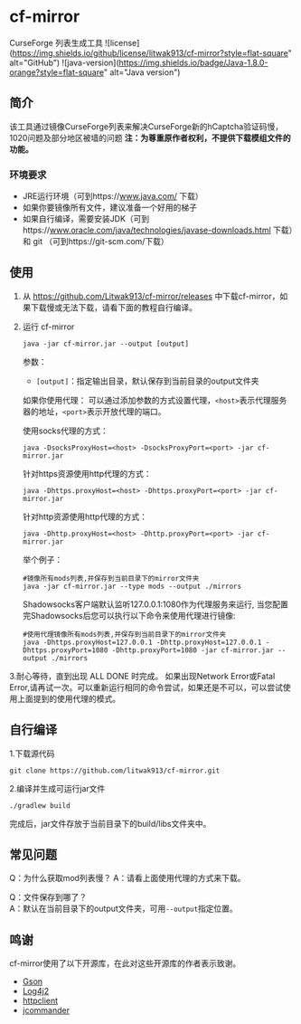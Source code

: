 # cf-mirror  
CurseForge 列表生成工具
![license](https://img.shields.io/github/license/litwak913/cf-mirror?style=flat-square" alt="GitHub")
![java-version](https://img.shields.io/badge/Java-1.8.0-orange?style=flat-square" alt="Java version")

 


## 简介
该工具通过镜像CurseForge列表来解决CurseForge新的hCaptcha验证码慢，1020问题及部分地区被墙的问题
**注：为尊重原作者权利，不提供下载模组文件的功能。**
### 环境要求

- JRE运行环境（可到https://www.java.com/ 下载）
- 如果你要镜像所有文件，建议准备一个好用的梯子
- 如果自行编译，需要安装JDK（可到https://www.oracle.com/java/technologies/javase-downloads.html 下载）和 git （可到https://git-scm.com/下载）

## 使用

1. 从 https://github.com/Litwak913/cf-mirror/releases 中下载cf-mirror，如果下载慢或无法下载，请看下面的教程自行编译。
2. 运行 cf-mirror
   ```shell
   java -jar cf-mirror.jar --output [output]
   ```
   参数：
   - `[output]`：指定输出目录，默认保存到当前目录的output文件夹


   如果你使用代理：
   可以通过添加参数的方式设置代理，`<host>`表示代理服务器的地址，`<port>`表示开放代理的端口。

   使用socks代理的方式：
   ```shell
   java -DsocksProxyHost=<host> -DsocksProxyPort=<port> -jar cf-mirror.jar 
   ```
   针对https资源使用http代理的方式：
   ```shell
   java -Dhttps.proxyHost=<host> -Dhttps.proxyPort=<port> -jar cf-mirror.jar
   ```
   针对http资源使用http代理的方式：
   ```shell
   java -Dhttp.proxyHost=<host> -Dhttp.proxyPort=<port> -jar cf-mirror.jar
   ```
   举个例子： 
   
   ```shell
   #镜像所有mods列表,并保存到当前目录下的mirror文件夹
   java -jar cf-mirror.jar --type mods --output ./mirrors
   ```
   Shadowsocks客户端默认监听127.0.0.1:1080作为代理服务来运行, 当您配置完Shadowsocks后您可以执行以下命令来使用代理进行镜像:
   ```shell
   #使用代理镜像所有mods列表,并保存到当前目录下的mirror文件夹
   java -Dhttps.proxyHost=127.0.0.1 -Dhttp.proxyHost=127.0.0.1 -Dhttps.proxyPort=1080 -Dhttp.proxyPort=1080 -jar cf-mirror.jar --output ./mirrors
   ```
  3.耐心等待，直到出现 ALL DONE 时完成。
    如果出现Network Error或Fatal Error,请再试一次。可以重新运行相同的命令尝试，如果还是不可以，可以尝试使用上面提到的使用代理的模式。
## 自行编译
  1.下载源代码
  ```shell
  git clone https://github.com/litwak913/cf-mirror.git
  ```
  2.编译并生成可运行jar文件
  ```shell
  ./gradlew build
  ```
  完成后，jar文件存放于当前目录下的build/libs文件夹中。
## 常见问题
  Q：为什么获取mod列表慢？
  A：请看上面使用代理的方式来下载。  
  
  Q：文件保存到哪了？  
  A：默认在当前目录下的output文件夹，可用`--output`指定位置。

## 鸣谢
  cf-mirror使用了以下开源库，在此对这些开源库的作者表示致谢。
  - [Gson](https://github.com/google/gson)
  - [Log4j2](http://logging.apache.org)
  - [httpclient](http://hc.apache.org)
  - [jcommander](https://github.com/cbeust/jcommander)
 

